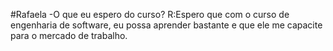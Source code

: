 #Rafaela
-O que eu espero do curso?
R:Espero que com o curso de engenharia de software,
eu possa aprender bastante e que ele me capacite para o mercado de trabalho.